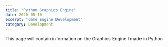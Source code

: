 ```yaml
---
title: "Python Graphics Engine"
date: 2020-05-10
excerpt: "Game Engine Development"
category: Development
---
```


This page will contain information on the Graphics Engine I made in Python